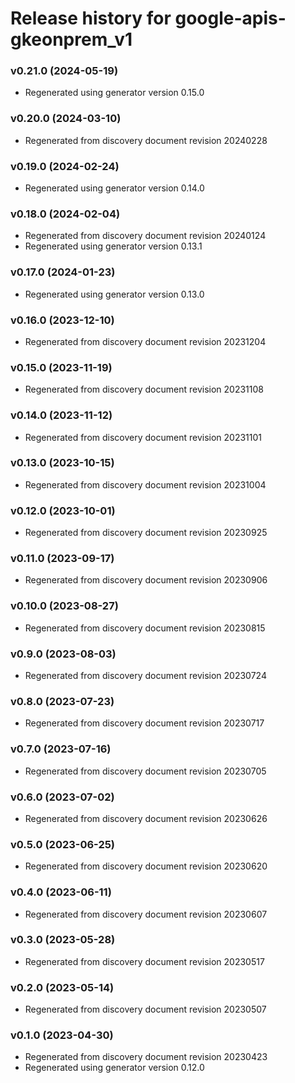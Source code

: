 # Release history for google-apis-gkeonprem_v1

### v0.21.0 (2024-05-19)

* Regenerated using generator version 0.15.0

### v0.20.0 (2024-03-10)

* Regenerated from discovery document revision 20240228

### v0.19.0 (2024-02-24)

* Regenerated using generator version 0.14.0

### v0.18.0 (2024-02-04)

* Regenerated from discovery document revision 20240124
* Regenerated using generator version 0.13.1

### v0.17.0 (2024-01-23)

* Regenerated using generator version 0.13.0

### v0.16.0 (2023-12-10)

* Regenerated from discovery document revision 20231204

### v0.15.0 (2023-11-19)

* Regenerated from discovery document revision 20231108

### v0.14.0 (2023-11-12)

* Regenerated from discovery document revision 20231101

### v0.13.0 (2023-10-15)

* Regenerated from discovery document revision 20231004

### v0.12.0 (2023-10-01)

* Regenerated from discovery document revision 20230925

### v0.11.0 (2023-09-17)

* Regenerated from discovery document revision 20230906

### v0.10.0 (2023-08-27)

* Regenerated from discovery document revision 20230815

### v0.9.0 (2023-08-03)

* Regenerated from discovery document revision 20230724

### v0.8.0 (2023-07-23)

* Regenerated from discovery document revision 20230717

### v0.7.0 (2023-07-16)

* Regenerated from discovery document revision 20230705

### v0.6.0 (2023-07-02)

* Regenerated from discovery document revision 20230626

### v0.5.0 (2023-06-25)

* Regenerated from discovery document revision 20230620

### v0.4.0 (2023-06-11)

* Regenerated from discovery document revision 20230607

### v0.3.0 (2023-05-28)

* Regenerated from discovery document revision 20230517

### v0.2.0 (2023-05-14)

* Regenerated from discovery document revision 20230507

### v0.1.0 (2023-04-30)

* Regenerated from discovery document revision 20230423
* Regenerated using generator version 0.12.0

